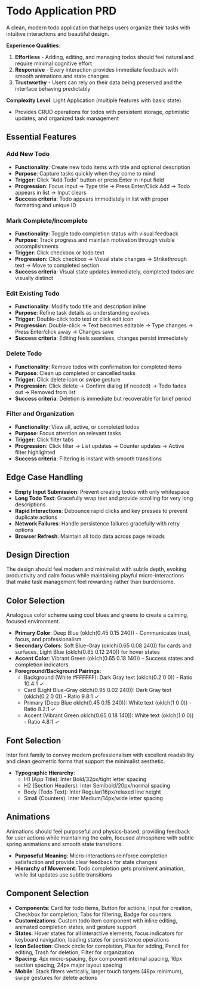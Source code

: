 # Todo Application PRD

A clean, modern todo application that helps users organize their tasks with intuitive interactions and beautiful design.

**Experience Qualities**:
1. **Effortless** - Adding, editing, and managing todos should feel natural and require minimal cognitive effort
2. **Responsive** - Every interaction provides immediate feedback with smooth animations and state changes
3. **Trustworthy** - Users can rely on their data being preserved and the interface behaving predictably

**Complexity Level**: Light Application (multiple features with basic state)
- Provides CRUD operations for todos with persistent storage, optimistic updates, and organized task management

## Essential Features

### Add New Todo
- **Functionality**: Create new todo items with title and optional description
- **Purpose**: Capture tasks quickly when they come to mind
- **Trigger**: Click "Add Todo" button or press Enter in input field
- **Progression**: Focus input → Type title → Press Enter/Click Add → Todo appears in list → Input clears
- **Success criteria**: Todo appears immediately in list with proper formatting and unique ID

### Mark Complete/Incomplete
- **Functionality**: Toggle todo completion status with visual feedback
- **Purpose**: Track progress and maintain motivation through visible accomplishments
- **Trigger**: Click checkbox or todo text
- **Progression**: Click checkbox → Visual state changes → Strikethrough text → Move to completed section
- **Success criteria**: Visual state updates immediately, completed todos are visually distinct

### Edit Existing Todo
- **Functionality**: Modify todo title and description inline
- **Purpose**: Refine task details as understanding evolves
- **Trigger**: Double-click todo text or click edit icon
- **Progression**: Double-click → Text becomes editable → Type changes → Press Enter/click away → Changes save
- **Success criteria**: Editing feels seamless, changes persist immediately

### Delete Todo
- **Functionality**: Remove todos with confirmation for completed items
- **Purpose**: Clean up completed or cancelled tasks
- **Trigger**: Click delete icon or swipe gesture
- **Progression**: Click delete → Confirm dialog (if needed) → Todo fades out → Removed from list
- **Success criteria**: Deletion is immediate but recoverable for brief period

### Filter and Organization
- **Functionality**: View all, active, or completed todos
- **Purpose**: Focus attention on relevant tasks
- **Trigger**: Click filter tabs
- **Progression**: Click filter → List updates → Counter updates → Active filter highlighted
- **Success criteria**: Filtering is instant with smooth transitions

## Edge Case Handling

- **Empty Input Submission**: Prevent creating todos with only whitespace
- **Long Todo Text**: Gracefully wrap text and provide scrolling for very long descriptions
- **Rapid Interactions**: Debounce rapid clicks and key presses to prevent duplicate actions
- **Network Failures**: Handle persistence failures gracefully with retry options
- **Browser Refresh**: Maintain all todo data across page reloads

## Design Direction

The design should feel modern and minimalist with subtle depth, evoking productivity and calm focus while maintaining playful micro-interactions that make task management feel rewarding rather than burdensome.

## Color Selection

Analogous color scheme using cool blues and greens to create a calming, focused environment.

- **Primary Color**: Deep Blue (oklch(0.45 0.15 240)) - Communicates trust, focus, and professionalism
- **Secondary Colors**: Soft Blue-Gray (oklch(0.65 0.08 240)) for cards and surfaces, Light Blue (oklch(0.85 0.12 240)) for hover states
- **Accent Color**: Vibrant Green (oklch(0.65 0.18 140)) - Success states and completion indicators
- **Foreground/Background Pairings**:
  - Background (White #FFFFFF): Dark Gray text (oklch(0.2 0 0)) - Ratio 10.4:1 ✓
  - Card (Light Blue-Gray oklch(0.95 0.02 240)): Dark Gray text (oklch(0.2 0 0)) - Ratio 9.8:1 ✓
  - Primary (Deep Blue oklch(0.45 0.15 240)): White text (oklch(1 0 0)) - Ratio 8.2:1 ✓
  - Accent (Vibrant Green oklch(0.65 0.18 140)): White text (oklch(1 0 0)) - Ratio 4.8:1 ✓

## Font Selection

Inter font family to convey modern professionalism with excellent readability and clean geometric forms that support the minimalist aesthetic.

- **Typographic Hierarchy**:
  - H1 (App Title): Inter Bold/32px/tight letter spacing
  - H2 (Section Headers): Inter Semibold/20px/normal spacing
  - Body (Todo Text): Inter Regular/16px/relaxed line height
  - Small (Counters): Inter Medium/14px/wide letter spacing

## Animations

Animations should feel purposeful and physics-based, providing feedback for user actions while maintaining the calm, focused atmosphere with subtle spring animations and smooth state transitions.

- **Purposeful Meaning**: Micro-interactions reinforce completion satisfaction and provide clear feedback for state changes
- **Hierarchy of Movement**: Todo completion gets prominent animation, while list updates use subtle transitions

## Component Selection

- **Components**: Card for todo items, Button for actions, Input for creation, Checkbox for completion, Tabs for filtering, Badge for counters
- **Customizations**: Custom todo item component with inline editing, animated completion states, and gesture support
- **States**: Hover states for all interactive elements, focus indicators for keyboard navigation, loading states for persistence operations
- **Icon Selection**: Check circle for completion, Plus for adding, Pencil for editing, Trash for deletion, Filter for organization
- **Spacing**: 4px micro-spacing, 8px component internal spacing, 16px section spacing, 24px major layout spacing
- **Mobile**: Stack filters vertically, larger touch targets (48px minimum), swipe gestures for delete actions